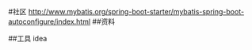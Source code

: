 #社区
http://www.mybatis.org/spring-boot-starter/mybatis-spring-boot-autoconfigure/index.html
##资料



##工具
idea